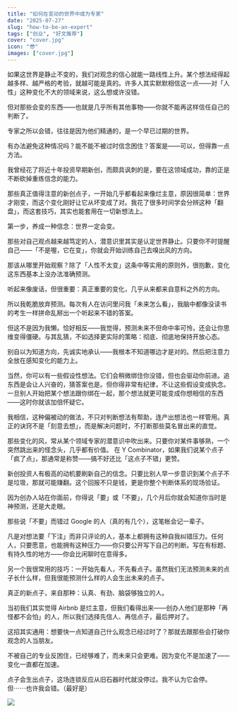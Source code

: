 ```yaml
---
title: "如何在变动的世界中成为专家"
date: "2025-07-27"
slug: "how-to-be-an-expert"
tags: ["创业", "好文推荐"]
cover: "cover.jpg"
icon: "😎"
images: ["cover.jpg"]
---
```

如果这世界是静止不变的，我们对观念的信心就能一路线性上升。某个想法经得起越多样、越严格的考验，就越可能是真的。许多人其实默默相信这一点——对「人性」这种变化不大的领域来说，这么想或许没错。



但对那些会变的东西——也就是几乎所有其他事物——你就不能再这样信任自己的判断了。



专家之所以会错，往往是因为他们精通的，是一个早已过期的世界。



有办法避免这种情况吗？能不能不被过时信念困住？答案是——可以，但得靠一点方法。



我曾经花了将近十年投资早期新创，而颇具讽刺的是，要在这领域成功，靠的正是不断砍掉重练信念的能力。



那些真正值得注意的新创点子，一开始几乎都看起来像烂主意，原因很简单：世界才刚变，而这个变化刚好让它从坏变成了对。我花了很多时间学会分辨这种「翻盘」，而这套技巧，其实也能套用在一切新想法上。



第一步，养成一种信念：世界一定会变。



那些对自己观点越来越笃定的人，潜意识里其实是认定世界静止。只要你不时提醒自己——「不是喔，它在变」，你就会开始训练自己去嗅出风的方向。



那该从哪里开始观察？除了「人性不太变」这条中等实用的原则外，很抱歉，变化这东西基本上没办法准确预测。



听起来像废话，但很重要：真正重要的变化，几乎从来都来自意料之外的方向。



所以我乾脆放弃预测。每次有人在访问里问我「未来怎么看」，我脑中都像没读书的考生一样拼命乱掰出一个听起来不错的答案。



但这不是因为我懒。恰好相反——我觉得，预测未来不但命中率可怜，还会让你思维变得僵硬。与其乱猜，不如选择更实际的策略：彻底、彻底地保持开放心态。



别自以为知道方向，先诚实地承认——我根本不知道哪边才是对的。然后把注意力全放在感知变化的能力上。



当然，你可以有一些假设性想法。它们会稍微绑住你没错，但也会驱动你前进。追东西是会让人兴奋的，猜答案也是。但你得非常有纪律，不让这些假设变成执念。
一旦别人开始把某个想法跟你绑在一起，那个想法就更可能变成你想相信的东西——这时你就该加倍怀疑它。



我相信，这种偏被动的做法，不只对判断想法有帮助，连产出想法也一样管用。真正的诀窍不是「刻意去想」，而是解决问题时，不打断那些莫名冒出来的直觉。



那些变化的风，常从某个领域专家的潜意识中吹出来。只要你对某件事够熟，一个突然跳出来的怪念头，几乎都有价值。
在 Y Combinator，如果我们说某个点子「疯了点」，那通常是称赞——搞不好还比「这点子不错」更赞。



新创投资人有极高的动机要刷新自己的信念。只要比别人早一步意识到某个点子不是垃圾，那就可能赚翻。这个回报不只是钱，更是你整个判断体系的现场验证。



因为创办人站在你面前，你得说「要」或「不要」，几个月后你就会知道你当时是神预测，还是大走眼。



那些说「不要」而错过 Google 的人（真的有几个），这笔帐会记一辈子。



凡是对想法要「下注」而非只评论的人，基本上都拥有这种自我纠错压力。任何人，只要愿意，也能拥有这种压力——你只要公开写下自己的判断。写在有标题、有持久性的地方——你会比闲聊时在意得多。



另一个我很常用的技巧：一开始先看人，不先看点子。虽然我们无法预测未来的点子长什么样，但我很能预测什么样的人会生出未来的点子。



真正的新点子，来自那种：认真、有劲、脑袋够独立的人。



当初我们其实觉得 Airbnb 是烂主意，但我们看得出来——创办人他们是那种「再怪都不会怕」的人，所以我们选择先信人、再信点子，最后押对了。



这招其实通用：想要快一点知道自己什么观念已经过时了？那就去跟那些会打破你观念的人当朋友。



不被自己的专业反困住，已经够难了，而未来只会更难。因为变化不是加速了——变化一直都在加速。



点子会生出点子，这场连锁反应从旧石器时代就没停过。我不认为它会停。
但⋯⋯也许我会错。（最好是）




![](https://prod-files-secure.s3.us-west-2.amazonaws.com/112d0858-5090-4d34-a606-b75eb8d65fd2/46476355-9cf3-4e99-9b7a-3531bc426380/1000202064.png?X-Amz-Algorithm=AWS4-HMAC-SHA256&X-Amz-Content-Sha256=UNSIGNED-PAYLOAD&X-Amz-Credential=ASIAZI2LB466WTA7MGBM%2F20250926%2Fus-west-2%2Fs3%2Faws4_request&X-Amz-Date=20250926T173012Z&X-Amz-Expires=3600&X-Amz-Security-Token=IQoJb3JpZ2luX2VjEAkaCXVzLXdlc3QtMiJIMEYCIQCIaomNZYl%2FVhN%2FuSXvc5P4Tz4HFnLUT3BhTKy%2Fy%2BESbAIhAJ%2FpXDcC303ymizd6XJuQ9fuz1%2F1EHPstVL%2FVaiYYuzRKogECJL%2F%2F%2F%2F%2F%2F%2F%2F%2F%2FwEQABoMNjM3NDIzMTgzODA1IgwW6FBXc3O18FXwqJ4q3AN8QTtpdHeKpNWkjZfh3uRG%2Bt0HjEb3g2SIApkr2xUwGWMg%2ByKstDP35ASxI1gGGT7saB6FRnaagCWPpLD0hq%2FLlP7%2BTk7cRZWHf%2F8%2BTawXxkB7yFJlFTx2QXz4lqj1HLb2GGFdhbPdTwJCrer1UIpKeZfrAc%2FIR7W%2BJb8HBfVCJ%2FvlNxS6ZEvYQawpAQlL4g5%2BBOOne9qrw9hHF430KDkncrTLMKMa8AP3Bf%2FJsGJhVFNKS2KEMiTrot8wsoBuUU4xUeAeqob8VhyRTcj1s2LMtbJt1vJJG8B4tlEzG7aodqjOw3jFBDYmraJdYYHmOr%2Bkltrszt7iHu8tk2djccJUr56VTQLCGNazf2NStmGQKNOh9G4E7tGmy42UY5U7GX4L1D1yUKU4mfhj1HHKjDDl%2FG6r1crwGyqLDhPsVQpdZlYlr2RtJgzWUOAOO%2FAhzOpNnnWMDfpNY9v95IgAcDyaGcKXm2Tt655POmmpgFBAl66jFztA467XLceZ6RunDS8aYBR1RAZi4ZDO1o%2Fn%2F%2FJZu2xljzcgsXD0zms0Tyk2MmiCQJCP2MEq17O3hthPMSpjBJG%2Fxagp6YMVTejKrUGHvpQOpdyop29SRfguACCdM807lyGt%2BiJ0u7n99zCghNvGBjqkAR2SjKFnwGWnjHr30POzHhbB8mVZmvv9D006gxLWfMe02PcItkv7GWtMiaG5aac6%2BDKuQ6eE6KlH8lgr6BKSvMCAS%2BAPoIgunqhI7aDvFnV5fLEtFg%2F6e1COecDCEN9C5Fviuo7Ag%2B%2FmQ7Bu%2F1IejOuzhRHfdGx2QYXaofxAn2wQX9P0IxIzT3%2FjKI2GlfNIglNA3qWmfNMLbf3mR7zbyG8NxaL%2F&X-Amz-Signature=0d6bf7ccdf914390ef259b34ab8b2c030c6d9bd4bed22240a03cd701a2c15481&X-Amz-SignedHeaders=host&x-amz-checksum-mode=ENABLED&x-id=GetObject)

